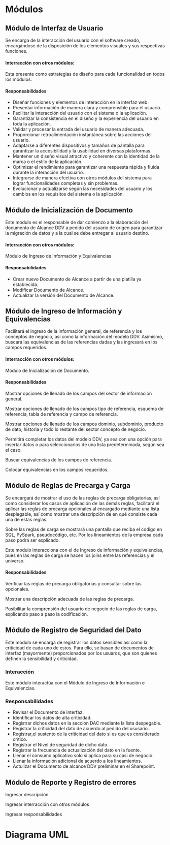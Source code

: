 # Módulos

## Módulo de Interfaz de Usuario

Se encarga de la interacción del usuario con el software creado, encargándose de la disposición de los elementos visuales y sus respectivas funciones.

#### Interracción con otros módulos: 
Esta presente como estrategias de diseño para cada funcionalidad en todos los módulos.

#### Responsabilidades
* Diseñar funciones y elementos de interacción en la interfaz web.
* Presentar información de manera clara y comprensible para el usuario.
* Facilitar la interacción del usuario con el sistema o la aplicación.
* Garantizar la consistencia en el diseño y la experiencia del usuario en toda la aplicación.
* Validar y procesar la entrada del usuario de manera adecuada.
* Proporcionar retroalimentación instantánea sobre las acciones del usuario.
* Adaptarse a diferentes dispositivos y tamaños de pantalla para garantizar la accesibilidad y la usabilidad en diversas plataformas.
* Mantener un diseño visual atractivo y coherente con la identidad de la marca o el estilo de la aplicación.
* Optimizar el rendimiento para garantizar una respuesta rápida y fluida durante la interacción del usuario.
* Integrarse de manera efectiva con otros módulos del sistema para lograr funcionalidades completas y sin problemas.
* Evolucionar y actualizarse según las necesidades del usuario y los cambios en los requisitos del sistema o la aplicación.

## Módulo de Inicialización de Documento

Este módulo es el responsable de dar comienzo a la elaboración del documento de Alcance DDV a pedido del usuario de origen para garantizar la migración de datos y a la cual se debe entregar al usuario destino.

#### Interracción con otros módulos: 
Módulo de Ingreso de Información y Equivalencias

#### Responsabilidades

* Crear nuevo Documento de Alcance a partir de una platilla ya establecida.
* Modificar Documento de Alcance.
* Actualizar la versión  del Documento de Alcance.


## Módulo de Ingreso de Información y Equivalencias

Facilitará el ingreso de la información general, de referencia y los conceptos de negocio, así como la información del modelo DDV. Asimismo, buscará las equivalencias de las referencias dadas y las ingresará en los campos requeridos.

#### Interracción con otros módulos: 
Módulo de Inicialización de Documento.

#### Responsabilidades

Mostrar opciones de llenado de los campos del sector de información general.

Mostrar opciones de llenado de los campos tipo de referencia, esquema de referencia, tabla de referencia y campo de referencia.

Mostrar opciones de llenado de los campos dominio, subdominio, producto de dato, historia y todo lo restante del sector concepto de negocio.

Permitirá completar los datos del modelo DDV, ya sea con una opción para insertar datos o para seleccionarlos de una lista predeterminada, según sea el caso.

Buscar equivalencias de los campos de referencia.

Colocar equivalencias en los campos requeridos.

## Módulo de Reglas de Precarga y Carga 

Se encargará de mostrar el uso de las reglas de precarga obligatorias, así como considerar los casos de aplicación de las demás reglas, facilitará el aplicar las reglas de precarga opcionales al encargado mediante una lista desplegable, así como mostrar una descripción de en qué consiste cada una de estas reglas. 

Sobre las reglas de carga se mostrará una pantalla que reciba el codigo en SQL, PySpark, pseudocódigo, etc. Por los lineamientos de la empresa cada paso podrá ser explicado.

Este modulo interacciona con el de Ingreso de información y equivalencias, pues en las reglas de carga se hacen los joins entre las referencias y el universo.

#### Responsabilidades

Verificar las reglas de precarga obligatorias y consultar sobre las opcionales.

Mostrar una descripción adecuada de las reglas de precarga.

Posibilitar la comprensión del usuario de negocio de las reglas de carga, explicando paso a paso la codificación.

## Módulo de Registro de Seguridad del Dato


Este módulo se encarga de registrar los datos sensibles así como la criticidad de cada uno de estos. Para ello, se basan de documentos de interfaz (mayormente) proporcionados por los usuaros, que son quienes definen la sensibilidad y criticidad.

### Interacción 

Este módulo interactúa con el Módulo de Ingreso de Información e Equivalencias.
### Responsabilidades
* Revisar el Documento de interfaz. 
* Identificar los datos de alta criticidad.
* Registrar dichos datos en la sección DAC mediante la lista despegable.
* Registrar la criticidad del dato de acuerdo al pedido del ususario.
* Registrar,el sustento de la criticidad del dato si es que es considerado crítico.
* Registrar el Nivel de seguridad de dicho dato.
* Registrar la frecuencia de actualización del dato en la fuente.
* Llenar el consumo aplicativo solo si aplica para su casi de negocio.
* Llenar la información adicional de acuerdo a los lineamientos.
* Actulizar el Documento de alcance DDV preliminar en el Sharepoint.
## Módulo de  Reporte y Registro de errores

Ingresar descripción

Ingresar interracción con otros módulos

Ingresar responsabilidades

# Diagrama UML
